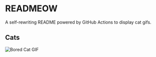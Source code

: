 # READMEOW

A self-rewriting README powered by GitHub Actions to display cat gifs.

## Cats

![Bored Cat GIF](https://media2.giphy.com/media/v1.Y2lkPTlhY2QwMmRhcGFsZnMyZGU4cTMxZWlneGxkMmJxdXltbTV1bnkzb3hldHJjdWRscCZlcD12MV9naWZzX3NlYXJjaCZjdD1n/mlvseq9yvZhba/200.gif)
